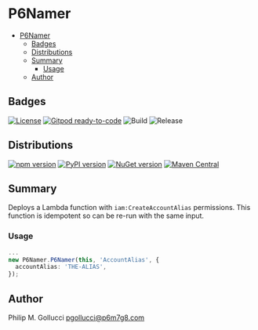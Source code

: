 # P6Namer
- [P6Namer](#p6namer)
  - [Badges](#badges)
  - [Distributions](#distributions)
  - [Summary](#summary)
    - [Usage](#usage)
  - [Author](#author)

## Badges

[![License](https://img.shields.io/badge/License-Apache%202.0-yellowgreen.svg)](https://opensource.org/licenses/Apache-2.0)
[![Gitpod ready-to-code](https://img.shields.io/badge/Gitpod-ready--to--code-blue?logo=gitpod)](https://gitpod.io/#https://github.com/p6m7g8/p6-namer)
![Build](https://github.com/p6m7g8/p6-namer/workflows/Build/badge.svg)
![Release](https://github.com/p6m7g8/p6-namer/workflows/Release/badge.svg)

## Distributions
[![npm version](https://badge.fury.io/js/p6-namer.svg)](https://badge.fury.io/js/p6-namer)
[![PyPI version](https://badge.fury.io/py/p6-namer.svg)](https://badge.fury.io/py/p6-namer)
[![NuGet version](https://badge.fury.io/nu/p6-namer.svg)](https://badge.fury.io/nu/p6-namer)
[![Maven Central](https://maven-badges.herokuapp.com/maven-central/P6m7g8.P6Namer/P6Namer/badge.svg)](https://maven-badges.herokuapp.com/maven-central/P6m7g8.P6Namer/P6Namer)

## Summary

Deploys a Lambda function with `iam:CreateAccountAlias` permissions.
This function is idempotent so can be re-run with the same input.

### Usage
```ts
...
new P6Namer.P6Namer(this, 'AccountAlias', {
  accountAlias: 'THE-ALIAS',
});
```
## Author

Philip M. Gollucci <pgollucci@p6m7g8.com>
